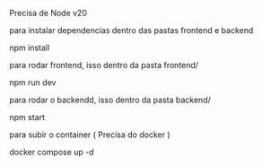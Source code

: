 Precisa de Node v20

para instalar dependencias dentro das pastas frontend e backend 
   
   npm install

para rodar frontend, isso dentro da pasta frontend/

  npm run dev

para rodar o backendd, isso dentro da pasta backend/

  npm start

para subir o container ( Precisa do docker )

  docker compose up -d 

  
